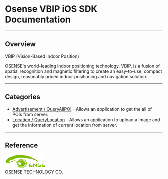 # Osense VBIP iOS SDK Documentation

----------

## Overview

VBIP (Vision-Based Indoor Position)

OSENSE's world-leading indoor positioning technology, VBIP, is a fusion of spatial recognition and magnetic filtering to create an
easy-to-use, compact design, reasonably priced indoor positioning and navigation solution.

----------

## Categories

* [Advertisement / QueryAllPOI](./QueryAllPOI.md) - Allows an application to get the all of POIs from server.
* [Location / QueryLocation](./QueryLocation.md) - Allows an application to upload a image and get the information of current location from server.

----------

## Reference

![Logo](./resources/logo.png "OSENSE Logo")  
[OSENSE TECHNOLOGY CO.](http://www.osensetech.com/index.html)
